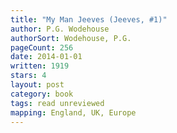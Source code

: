 ```yaml
---
title: "My Man Jeeves (Jeeves, #1)"
author: P.G. Wodehouse
authorSort: Wodehouse, P.G.
pageCount: 256
date: 2014-01-01
written: 1919
stars: 4
layout: post
category: book
tags: read unreviewed
mapping: England, UK, Europe
---
```

